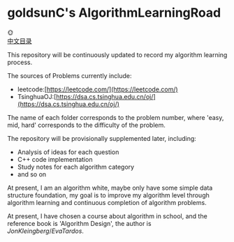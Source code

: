 # goldsunC's AlgorithmLearningRoad
:sun_with_face: <br />
[中文目录](./README_zh.md)

This repository will be continuously updated to record my algorithm 
learning process.

The sources of Problems currently include:
- leetcode:[https://leetcode.com/](https://leetcode.com/)
- TsinghuaOJ:[https://dsa.cs.tsinghua.edu.cn/oj/](https://dsa.cs.tsinghua.edu.cn/oj/)

The name of each folder corresponds to the 
problem number, where 'easy, mid, hard' corresponds 
to the difficulty of the problem.

The repository will be provisionally supplemented 
later, including:
- Analysis of ideas for each question
- C++ code implementation
- Study notes for each algorithm category
- and so on

At present, I am an algorithm white, 
maybe only have some simple data structure foundation, 
my goal is to improve my algorithm level through algorithm 
learning and continuous completion of algorithm problems.

At present, I have chosen a course about algorithm in school,
and the reference book is 'Algorithm Design', the author is
$Jon Kleingberg / Eva Tardos$.


